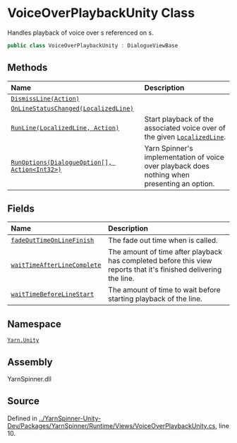 # VoiceOverPlaybackUnity Class

Handles playback of voice over <see cref="!:AudioClip"></see>s referenced
on <see cref="!:YarnScript"></see>s.


```csharp
public class VoiceOverPlaybackUnity : DialogueViewBase
```



## Methods
|Name|Description|
|:---|:---|
|[`DismissLine(Action)`](/api/csharp/yarn.unity/voiceoverplaybackunity.dismissline-action-.md)||
|[`OnLineStatusChanged(LocalizedLine)`](/api/csharp/yarn.unity/voiceoverplaybackunity.onlinestatuschanged-localizedline-.md)||
|[`RunLine(LocalizedLine, Action)`](/api/csharp/yarn.unity/voiceoverplaybackunity.runline-localizedline,action-.md)| Start playback of the associated voice over <see cref="!:AudioClip"></see> of the given [`LocalizedLine`](/api/csharp/yarn.unity/localizedline.md). |
|[`RunOptions(DialogueOption[], Action<Int32>)`](/api/csharp/yarn.unity/voiceoverplaybackunity.runoptions-dialogueoption--,action-system.int32--.md)| Yarn Spinner's implementation of voice over playback does nothing when presenting an option. |
## Fields
|Name|Description|
|:---|:---|
|[`fadeOutTimeOnLineFinish`](/api/csharp/yarn.unity/voiceoverplaybackunity.fadeouttimeonlinefinish.md)| The fade out time when <see cref="!:FinishCurrentLine"></see> is called. |
|[`waitTimeAfterLineComplete`](/api/csharp/yarn.unity/voiceoverplaybackunity.waittimeafterlinecomplete.md)| The amount of time after playback has completed before this view reports that it's finished delivering the line. |
|[`waitTimeBeforeLineStart`](/api/csharp/yarn.unity/voiceoverplaybackunity.waittimebeforelinestart.md)| The amount of time to wait before starting playback of the line. |
## Namespace
[`Yarn.Unity`](/api/csharp/yarn.unity/README.md)

## Assembly
YarnSpinner.dll

## Source
Defined in [../YarnSpinner-Unity-Dev/Packages/YarnSpinner/Runtime/Views/VoiceOverPlaybackUnity.cs](https://github.com/YarnSpinnerTool/YarnSpinner-Unity//blob/develop/Runtime/Views/VoiceOverPlaybackUnity.cs#L10), line 10.
